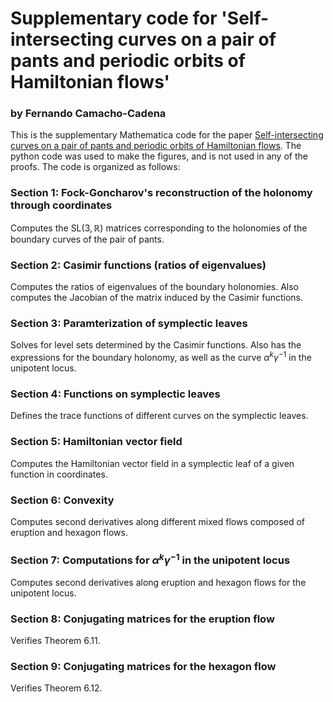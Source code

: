 # Supplementary code for 'Self-intersecting curves on a pair of pants and periodic orbits of Hamiltonian flows'
### by Fernando Camacho-Cadena

This is the supplementary Mathematica code for the paper [Self-intersecting curves on a pair of pants and periodic orbits of Hamiltonian flows](PeriodicHamFlows.pdf). The python code was used 
to make the figures, and is not used in any of the proofs. The code is organized as follows:

### Section 1: Fock-Goncharov's reconstruction of the holonomy through coordinates

Computes the $\mathsf{SL}(3,\mathbb R)$ matrices corresponding to the holonomies of the boundary curves of the pair of pants.

### Section 2: Casimir functions (ratios of eigenvalues)

Computes the ratios of eigenvalues of the boundary holonomies. Also computes the Jacobian of the matrix induced by the Casimir functions.

### Section 3: Paramterization of symplectic leaves

Solves for level sets determined by the Casimir functions. Also has the expressions for the boundary holonomy, as well as the curve $\alpha^k\gamma^{-1}$ in the unipotent locus.

### Section 4: Functions on symplectic leaves
Defines the trace functions of different curves on the symplectic leaves.

### Section 5: Hamiltonian vector field
Computes the Hamiltonian vector field in a symplectic leaf of a given function in coordinates.

### Section 6: Convexity
Computes second derivatives along different mixed flows composed of eruption and hexagon flows.

### Section 7: Computations for $\alpha^k\gamma^{-1}$ in the unipotent locus
Computes second derivatives along eruption and hexagon flows for the unipotent locus.

### Section 8: Conjugating matrices for the eruption flow
Verifies Theorem 6.11.

### Section 9: Conjugating matrices for the hexagon flow
Verifies Theorem 6.12.

